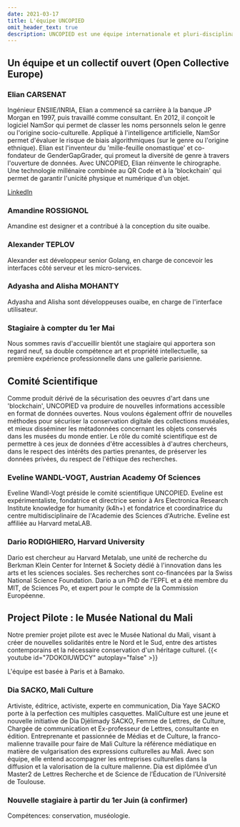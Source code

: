 ```yaml
---
date: 2021-03-17
title: L'équipe UNCOPIED
omit_header_text: true
description: UNCOPIED est une équipe internationale et pluri-disciplinaire. Qui sommes-nous ? 
---
```


## Un équipe et un collectif ouvert (Open Collective Europe)

### Elian CARSENAT
Ingénieur ENSIIE/INRIA, Elian a commencé sa carrière à la banque JP Morgan en 1997, puis travaillé comme consultant. En 2012, il conçoit le logiciel NamSor qui permet de classer les noms personnels selon le genre ou l'origine socio-culturelle. Appliqué à l'intelligence artificielle, NamSor permet d'évaluer le risque de biais algorithmiques (sur le genre ou l'origine ethnique).
Elian est l'inventeur du 'mille-feuille onomastique' et co-fondateur de GenderGapGrader, qui promeut la diversité de genre à travers l'ouverture de données. 
Avec UNCOPIED, Elian réinvente le chirographe. Une technologie millénaire combinée au QR Code et à la 'blockchain' qui permet de garantir l'unicité physique et numérique d'un objet.

[LinkedIn](https://www.linkedin.com/in/eliancarsenat/) 

### Amandine ROSSIGNOL
Amandine est designer et a contribué à la conception du site ouaibe.

### Alexander TEPLOV
Alexander est développeur senior Golang, en charge de concevoir les interfaces côté serveur et les micro-services. 

### Adyasha and Alisha MOHANTY
Adyasha and Alisha sont développeuses ouaibe, en charge de l'interface utilisateur. 

### Stagiaire à compter du 1er Mai
Nous sommes ravis d'accueillir bientôt une stagiaire qui apportera son regard neuf, sa double compétence art et propriété intellectuelle, sa première expérience professionnelle dans une gallerie parisienne.

## Comité Scientifique
Comme produit dérivé de la sécurisation des oeuvres d'art dans une 'blockchain', UNCOPIED va produire de nouvelles informations accessible en format de données ouvertes. 
Nous voulons également offrir de nouvelles méthodes pour sécuriser la conservation digitale des collections muséales, et mieux disséminer les métadonnées concernant les objets conservés dans les musées du monde entier. 
Le rôle du comité scientifique est de permettre à ces jeux de données d'être accessibles à d'autres chercheurs, dans le respect des intérêts des parties prenantes, de préserver les données privées, du respect de l'éthique des recherches. 

### Eveline WANDL-VOGT, Austrian Academy Of Sciences
Eveline Wandl-Vogt préside le comité scientifique UNCOPIED. Eveline est expérimentaliste, fondatrice et directrice senior à Ars Electronica Research Institute knowledge for humanity (k4h+) et fondatrice et coordinatrice du centre multidisciplinaire de l'Academie des Sciences d'Autriche. Eveline est affiliée au Harvard metaLAB.

### Dario RODIGHIERO, Harvard University
Dario est chercheur au Harvard Metalab, une unité de recherche du Berkman Klein Center for Internet & Society dédié à l'innovation dans les arts et les sciences sociales. 
Ses recherches sont co-financées par la Swiss National Science Foundation. Dario a un PhD de l'EPFL et a été membre du MIT, de Sciences Po, et expert pour le compte de la Commission Européenne.

## Project Pilote : le Musée National du Mali

Notre premier projet pilote est avec le Musée National du Mali, visant à créer de nouvelles solidarités entre le Nord et le Sud, entre des artistes contemporains et la nécessaire conservation d'un héritage culturel. 
{{< youtube id="7DOKOlUWDCY" autoplay="false" >}}

L'équipe est basée à Paris et à Bamako. 


### Dia SACKO, Mali Culture
Artiviste, éditrice, activiste, experte en communication, Dia Yaye SACKO porte à la perfection ces multiples casquettes. 
MaliCulture est une jeune et nouvelle initiative de Dia Djélimady SACKO, Femme de Lettres, de Culture, Chargée de communication et Ex-professeur de Lettres, consultante en édition. Entreprenante et passionnée de Médias et de Culture, la franco-malienne travaille pour faire de Mali Culture la référence médiatique en matière de vulgarisation des expressions culturelles au Mali. Avec son équipe, elle entend accompagner les entreprises culturelles dans la diffusion et la valorisation de la culture malienne. Dia est diplômée d’un Master2 de Lettres Recherche et de Science de l’Éducation de l’Université de Toulouse.

### Nouvelle stagiaire à partir du 1er Juin (à confirmer)
Compétences: conservation, muséologie.

